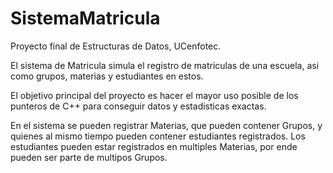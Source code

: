 # SistemaMatricula
Proyecto final de Estructuras de Datos, UCenfotec.

El sistema de Matricula simula el registro de matriculas de una escuela, asi como grupos, materias y estudiantes en estos.

El objetivo principal del proyecto es hacer el mayor uso posible de los punteros de C++ para conseguir datos y estadisticas exactas.

En el sistema se pueden registrar Materias, que pueden contener Grupos, y quienes al mismo tiempo pueden contener estudiantes registrados. 
Los estudiantes pueden estar registrados en multiples Materias, por ende pueden ser parte de multipos Grupos.
